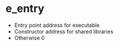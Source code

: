 # e_entry
- Entry point address for executable
- Constructor address for shared libraries
- Otherwise 0